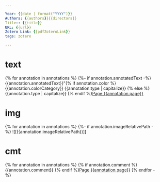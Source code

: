 ```yaml
---

Year: {{date | format("YYYY")}}
Authors: {{authors}}{{directors}}
Title:: {{title}}
URL: {{url}}
Zotero Link: {{pdfZoteroLink}}
tags: zotero

---
```




# text
{% for annotation in annotations %}
{%- if annotation.annotatedText -%}
{{annotation.annotatedText}}"{% if annotation.color %}
{{annotation.colorCategory}} {{annotation.type | capitalize}} {% else %}
{{annotation.type | capitalize}} {% endif %}[Page {{annotation.page}}](zotero://open-pdf/library/items/{{annotation.attachment.itemKey}}?page={{annotation.page}}&annotation={{annotation.id}})

# img

{% for annotation in annotations %}
{%- if annotation.imageRelativePath -%}
![[{{annotation.imageRelativePath}}]]


# cmt

{% for annotation in annotations %}
{% if annotation.comment %}
{{annotation.comment}}
{% endif %}[Page {{annotation.page}}](zotero://open-pdf/library/items/{{annotation.attachment.itemKey}}?page={{annotation.page}}&annotation={{annotation.id}})
{% endfor -%}